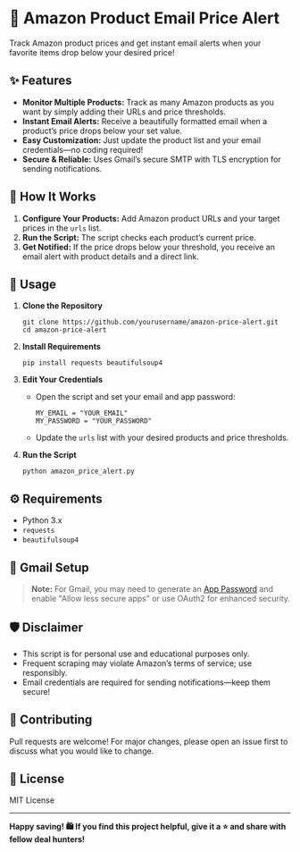 # 🛒 Amazon Product Email Price Alert

Track Amazon product prices and get instant email alerts when your favorite items drop below your desired price!

## ✨ Features

- **Monitor Multiple Products:** Track as many Amazon products as you want by simply adding their URLs and price thresholds.
- **Instant Email Alerts:** Receive a beautifully formatted email when a product’s price drops below your set value.
- **Easy Customization:** Just update the product list and your email credentials—no coding required!
- **Secure & Reliable:** Uses Gmail’s secure SMTP with TLS encryption for sending notifications.

## 🚀 How It Works

1. **Configure Your Products:** Add Amazon product URLs and your target prices in the `urls` list.
2. **Run the Script:** The script checks each product’s current price.
3. **Get Notified:** If the price drops below your threshold, you receive an email alert with product details and a direct link.

## 📝 Usage

1. **Clone the Repository**
    ```
    git clone https://github.com/yourusername/amazon-price-alert.git
    cd amazon-price-alert
    ```

2. **Install Requirements**
    ```
    pip install requests beautifulsoup4
    ```

3. **Edit Your Credentials**
    - Open the script and set your email and app password:
      ```
      MY_EMAIL = "YOUR_EMAIL"
      MY_PASSWORD = "YOUR_PASSWORD"
      ```
    - Update the `urls` list with your desired products and price thresholds.

4. **Run the Script**
    ```
    python amazon_price_alert.py
    ```

## ⚙️ Requirements

- Python 3.x
- `requests`
- `beautifulsoup4`

## 📧 Gmail Setup

> **Note:** For Gmail, you may need to generate an [App Password](https://support.google.com/accounts/answer/185833?hl=en) and enable "Allow less secure apps" or use OAuth2 for enhanced security.

## 🛡️ Disclaimer

- This script is for personal use and educational purposes only.
- Frequent scraping may violate Amazon’s terms of service; use responsibly.
- Email credentials are required for sending notifications—keep them secure!


## 🤝 Contributing

Pull requests are welcome! For major changes, please open an issue first to discuss what you would like to change.

## 📄 License

MIT License

---

**Happy saving! 🛍️ If you find this project helpful, give it a ⭐ and share with fellow deal hunters!**


